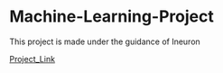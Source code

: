 # Machine-Learning-Project
This project is made under the guidance of Ineuron


[Project_Link](https://github.com/avnyadav/machine_learning_project.git)
